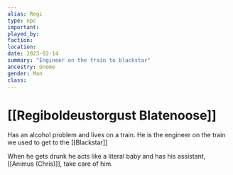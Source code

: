 ```yaml
---
alias: Regi
type: npc
important:
played_by:
faction: 
location: 
date: 2023-02-14
summary: "Engineer on the train to blackstar"
ancestry: Gnome 
gender: Man
class: 
---
```

# [[Regiboldeustorgust Blatenoose]]

Has an alcohol problem and lives on a train. He is the engineer on the train we used to get to the [[Blackstar]]

When he gets drunk he acts like a literal baby and has his assistant, [[Animus (Chris)]], take care of him.